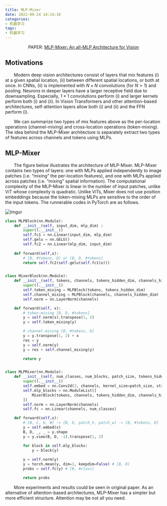 ```yaml
---
title: MLP-Mixer
date: 2022-09-24 14:14:16
categories:
- 机器学习
tags:
- 机器学习
---
```


<center>PAPER: <a href="https://arxiv.org/abs/2105.01601">MLP-Mixer: An all-MLP Architecture for Vision</a></center>

## Motivations
&emsp;&emsp;Modern deep vision architectures consist of layers that mix features (i) at a given spatial location, (ii) between different spatial locations, or both at once. In CNNs, (ii) is implemented with $N\times N$ convolutions (for $N>1$) and pooling. Neurons in deeper layers have a larger receptive field due to downsampling. Especially, $1\times 1$ convolutions perform (i) and larger kernels perform both (i) and (ii). In Vision Transformers and other attention-based architectures, self-attention layers allow both (i) and (ii) and the FFN perform (i).

&emsp;&emsp;We can summarize two types of mix features above as the per-location operations (channel-mixing) and cross-location operations (token-mixing). The idea behind the MLP-Mixer architecture is separately extract two types of features across channels and tokens using MLPs.

## MLP-Mixer
&emsp;&emsp;The figure below illustrates the architecture of MLP-Mixer. MLP-Mixer contains two types of layers: one with MLPs applied independently to image patches (i.e. “mixing” the per-location features), and one with MLPs applied across patches (i.e. “mixing” spatial information). The computational complexity of the MLP-Mixer is linear in the number of input patches, unlike ViT whose complexity is quadratic. Unlike ViTs, Mixer does not use position embeddings because the token-mixing MLPs are sensitive to the order of the input tokens. The runnerable codes in PyTorch are as follows.

![Imgur](https://i.imgur.com/MjgcYqb.png)

```python
class MLPBlock(nn.Module):
    def __init__(self, input_dim, mlp_dim) :
        super().__init__()
        self.fc1 = nn.Linear(input_dim, mlp_dim)
        self.gelu = nn.GELU()
        self.fc2 = nn.Linear(mlp_dim, input_dim)
    
    def forward(self,x):
        # [B, #tokens, D] or [B, D, #tokens]
        return self.fc2(self.gelu(self.fc1(x)))


class MixerBlock(nn.Module):
    def __init__(self, tokens, channels, tokens_hidden_dim, channels_hidden_dim):
        super().__init__()
        self.token_mixing = MLPBlock(tokens, tokens_hidden_dim)
        self.channel_mixing = MLPBlock(channels, channels_hidden_dim)
        self.norm = nn.LayerNorm(channels)

    def forward(self, x):
        # token-mixing [B, D, #tokens]
        y = self.norm(x).transpose(1, 2)
        y = self.token_mixing(y)

        # channel-mixing [B, #tokens, D]
        y = y.transpose(1, 2) + x
        res = y
        y = self.norm(y)
        y = res + self.channel_mixing(y)

        return y


class MLPMixer(nn.Module):
    def __init__(self, num_classes, num_blocks, patch_size, tokens_hidden_dim, channels_hidden_dim, tokens, channels):
        super().__init__()
        self.embed = nn.Conv2d(3, channels, kernel_size=patch_size, stride=patch_size) 
        self.mlp_blocks = nn.ModuleList([
            MixerBlock(tokens, channels, tokens_hidden_dim, channels_hidden_dim) for _ in range(num_blocks)
        ])
        self.norm = nn.LayerNorm(channels)
        self.fc = nn.Linear(channels, num_classes)

    def forward(self,x):
        # [B, C, H, W] -> [B, D, patch_h, patch_w] -> [B, #tokens, D]
        y = self.embed(x)
        B, D, _, _ = y.shape
        y = y.view(B, D, -1).transpose(1, 2)

        for block in self.mlp_blocks:
            y = block(y)
        
        y = self.norm(y)
        y = torch.mean(y, dim=1, keepdim=False) # [B, D]
        probs = self.fc(y) # [B, #class]

        return probs
```

&emsp;&emsp;More experiments and results could be seen in original paper. As an alternative of attention-based architectures, MLP-Mixer has a simpler but more efficient structure. Attention may be not all you need.
